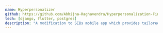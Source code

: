 ```yaml
---
name: Hyperpersonalizer
github: https://github.com/Abhijna-Raghavendra/Hyperpersonalization-Fin-A-Thon.git
tech: [django, flutter, postgres]
description: "A modification to SIBs mobile app which provides tailored recommendations to the user based on previous banking data and a chatbot for any banking assistance"
---
```

